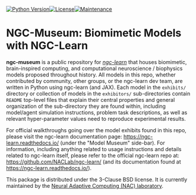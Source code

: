 [![Python Version](https://img.shields.io/badge/python-3.10%20%7C%203.11-blue.svg)](https://www.python.org/downloads)[![License](https://img.shields.io/badge/License-BSD_3--Clause-blue.svg)](https://opensource.org/licenses/BSD-3-Clause)[![Maintenance](https://img.shields.io/badge/Maintained%3F-yes-green.svg)](https://GitHub.com/Naereen/StrapDown.js/graphs/commit-activity)

# NGC-Museum: Biomimetic Models with NGC-Learn

<b>ngc-museum</b> is a public repository for
<i><a href="https://github.com/NACLab/ngc-learn/">ngc-learn</a></i> that
houses biomimetic, brain-inspired computing, and computational
neuroscience / biophysics models proposed throughout history. All models in
this repo, whether contributed by community, other groups, or the
ngc-learn dev team, are written in Python using ngc-learn (and JAX). Each
model in the `exhibits/` directory or collection of models in the `exhibitors/`
sub-directories contain `README` top-level files that explain their central
properties and general organization of the sub-directory they are found within,
including model/agent simulation instructions, problem task descriptions, as well
as relevant hyper-parameter values need to reproduce experimental results.

For official walkthroughs going over the model exhibits found in this repo, please
visit the ngc-learn documentation page: https://ngc-learn.readthedocs.io/
(under the "Model Museum" side-bar). For information, including anything related
to usage instructions and details related to ngc-learn itself, please refer to
the official ngc-learn repo at: https://github.com/NACLab/ngc-learn/ (and
its documentation found at https://ngc-learn.readthedocs.io/).

This package is distributed under the 3-Clause BSD license. It is currently
maintained by the
<a href="https://www.cs.rit.edu/~ago/nac_lab.html">Neural Adaptive Computing
(NAC) laboratory</a>.
